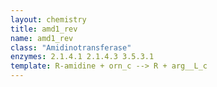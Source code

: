 ```yaml
---
layout: chemistry
title: amd1_rev
name: amd1_rev
class: "Amidinotransferase"
enzymes: 2.1.4.1 2.1.4.3 3.5.3.1
template: R-amidine + orn_c --> R + arg__L_c
---
```

 
